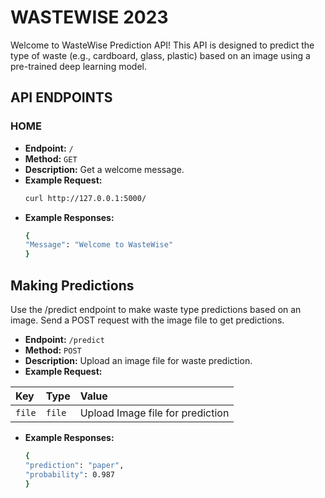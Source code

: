 
# WASTEWISE 2023

Welcome to WasteWise Prediction API! This API is designed to predict the type of waste (e.g., cardboard, glass, plastic) based on an image using a pre-trained deep learning model.

## API ENDPOINTS

### HOME
- **Endpoint:** `/`
- **Method:** `GET`
- **Description:** Get a welcome message.
- **Example Request:**
  ```bash
  curl http://127.0.0.1:5000/
  ```
- **Example Responses:**
  ```bash
  {
  "Message": "Welcome to WasteWise"
  }
  ```

## Making Predictions
Use the /predict endpoint to make waste type predictions based on an image. Send a POST request with the image file to get predictions.

- **Endpoint:** `/predict`
- **Method:** `POST`
- **Description:** Upload an image file for waste prediction.
- **Example Request:**

| Key | Type     | Value               |
| :-------- | :------- | :------------------------- |
| `file` | `file` | Upload Image file for prediction |

- **Example Responses:**
  ```bash
  {
  "prediction": "paper",
  "probability": 0.987
  }
  ```

